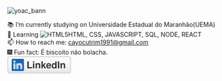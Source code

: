 

![yoac_bann](https://user-images.githubusercontent.com/78568298/110035198-1cc18b80-7d1a-11eb-9fce-9bbed382229d.jpeg)<br/>

 📚 I’m currently studying on Universidade Estadual do Maranhão(UEMA)<br/>
 🎯 Learning 
![HTML5](https://img.shields.io/badge/-HTML5-%23E44D27?style=flat-square&logo=html5&logoColor=ffffff)HTML, CSS, JAVASCRIPT, SQL, NODE, REACT<br/>
 📫 How to reach me: cayocutrim1991@gmail.com<br/>
 🎆 Fun fact: É biscoito não bolacha.<br/>
<a href="https://www.linkedin.com/in/cayo-cutrim-8239a4205/"><img src="linkedin.svg" alt="LinkedIn"></a><br/>
